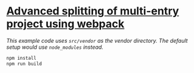 # [Advanced splitting of multi-entry project using webpack](https://medium.com/@klavs/advanced-splitting-of-multi-entry-project-using-webpack-e28a976d4196)

_This example code uses `src/vendor` as the vendor directory. The default setup would use `node_modules` instead._

```bash
npm install
npm run build
```

